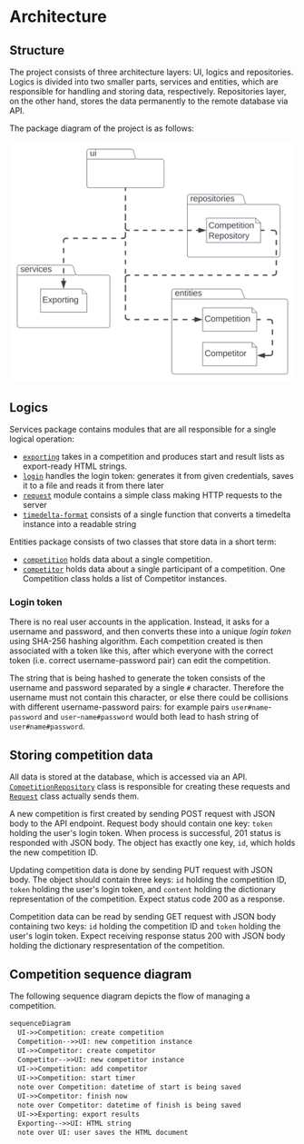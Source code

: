 # Architecture

## Structure

The project consists of three architecture layers: UI, logics and repositories.
Logics is divided into two smaller parts, services and entities, which are responsible for handling and storing data, respectively.
Repositories layer, on the other hand, stores the data permanently to the remote database via API.

The package diagram of the project is as follows:

![package diagram](./assets/package-diagram.svg)

## Logics

Services package contains modules that are all responsible for a single logical operation:

* [`exporting`](/src/services/exporting.py) takes in a competition and produces start and result lists as export-ready HTML strings.
* [`login`](/src/services/login.py) handles the login token: generates it from given credentials, saves it to a file and reads it from there later
* [`request`](/src/services/request.py) module contains a simple class making HTTP requests to the server
* [`timedelta-format`](/src/services/timedelta-format.py) consists of a single function that converts a timedelta instance into a readable string

Entities package consists of two classes that store data in a short term:

* [`competition`](/src/entities/competition.py) holds data about a single competition.
* [`competitor`](/src/entities/competitor.py) holds data about a single participant of a competition. One Competition class holds a list of Competitor instances.

### Login token

There is no real user accounts in the application.
Instead, it asks for a username and password, and then converts these into a unique _login token_ using SHA-256 hashing algorithm.
Each competition created is then associated with a token like this, after which everyone with the correct token (i.e. correct username-password pair) can edit the competition.

The string that is being hashed to generate the token consists of the username and password separated by a single `#` character.
Therefore the username must not contain this character,
or else there could be collisions with different username-password pairs:
for example pairs `user#name`-`password` and `user`-`name#password` would both lead to hash string of `user#name#password`.

## Storing competition data

All data is stored at the database, which is accessed via an API. [`CompetitionRepository`](../src/repositories/competition_repository.py) class is responsible for creating these requests and [`Request`](../src/services/request.py) class actually sends them.

A new competition is first created by sending POST request with JSON body to the API endpoint. Request body should contain one key: `token` holding the user's login token. When process is successful, 201 status is responded with JSON body. The object has exactly one key, `id`, which holds the new competition ID.

Updating competition data is done by sending PUT request with JSON body. The object should contain three keys: `id` holding the competition ID, `token` holding the user's login token, and `content` holding the dictionary representation of the competition. Expect status code 200 as a response.

Competition data can be read by sending GET request with JSON body containing two keys: `id` holding the competition ID and `token` holding the user's login token. Expect receiving response status 200 with JSON body holding the dictionary respresentation of the competition.

## Competition sequence diagram

The following sequence diagram depicts the flow of managing a competition.

```mermaid
sequenceDiagram
  UI->>Competition: create competition
  Competition-->>UI: new competition instance
  UI->>Competitor: create competitor
  Competitor-->>UI: new competitor instance
  UI->>Competition: add competitor
  UI->>Competition: start timer
  note over Competition: datetime of start is being saved
  UI->>Competitor: finish now
  note over Competitor: datetime of finish is being saved
  UI->>Exporting: export results
  Exporting-->>UI: HTML string
  note over UI: user saves the HTML document
```
